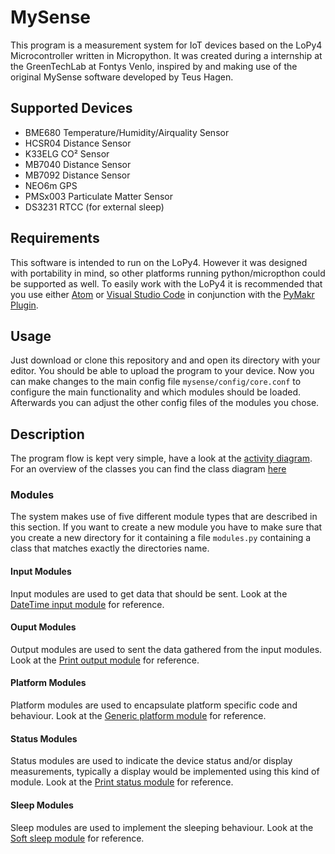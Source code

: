 # MySense
This program is a measurement system for IoT devices based on the LoPy4 Microcontroller written in Micropython. It was created during a internship at the GreenTechLab at Fontys Venlo, inspired by and making use of the original MySense software developed by Teus Hagen.

## Supported Devices
- BME680 Temperature/Humidity/Airquality Sensor
- HCSR04 Distance Sensor
- K33ELG CO² Sensor
- MB7040 Distance Sensor
- MB7092 Distance Sensor
- NEO6m GPS
- PMSx003 Particulate Matter Sensor
- DS3231 RTCC (for external sleep)

## Requirements
This software is intended to run on the LoPy4. However it was designed with portability in mind, so other platforms running python/micropthon could be supported as well.
To easily work with the LoPy4 it is recommended that you use either [Atom](https://atom.io/) or [Visual Studio Code](https://code.visualstudio.com/) in conjunction with the [PyMakr Plugin](https://pycom.io/solutions/software/pymakr/).

## Usage
Just download or clone this repository and and open its directory with your editor. You should be able to upload the program to your device. Now you can make changes to the main config file ```mysense/config/core.conf``` to configure the main functionality and which modules should be loaded. Afterwards you can adjust the other config files of the modules you chose.

## Description
The program flow is kept very simple, have a look at the [activity diagram](doc/activity-diagram.png). For an overview of the classes you can find the class diagram [here](doc/class-diagram.png)
### Modules
The system makes use of five different module types that are described in this section. If you want to create a new module you have to make sure that you create a new directory for it containing a file ```modules.py``` containing a class that matches exactly the directories name.
#### Input Modules
Input modules are used to get data that should be sent. Look at the [DateTime input module](mysense/modules/input/DateTime) for reference.
#### Ouput Modules
Output modules are used to sent the data gathered from the input modules. Look at the [Print output module](mysense/modules/output/Print) for reference.
#### Platform Modules
Platform modules are used to encapsulate platform specific code and behaviour. Look at the [Generic platform module](mysense/modules/platform/Generic) for reference.
#### Status Modules
Status modules are used to indicate the device status and/or display measurements, typically a display would be implemented using this kind of module. Look at the [Print status module](mysense/modules/status/Print) for reference.
#### Sleep Modules
Sleep modules are used to implement the sleeping behaviour. Look at the [Soft sleep module](mysense/modules/sleep/Soft) for reference.
